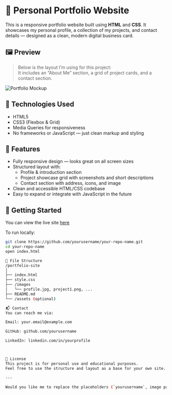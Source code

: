 # 💼 Personal Portfolio Website

This is a responsive portfolio website built using **HTML** and **CSS**. It showcases my personal profile, a collection of my projects, and contact details — designed as a clean, modern digital business card.

## 🖼️ Preview

> Below is the layout I’m using for this project:  
> It includes an “About Me” section, a grid of project cards, and a contact section.

![Portfolio Mockup](./path-to-your-screenshot.png)

## 🧰 Technologies Used

- HTML5
- CSS3 (Flexbox & Grid)
- Media Queries for responsiveness
- No frameworks or JavaScript — just clean markup and styling

## 📱 Features

- Fully responsive design — looks great on all screen sizes
- Structured layout with:
  - Profile & introduction section
  - Project showcase grid with screenshots and short descriptions
  - Contact section with address, icons, and image
- Clean and accessible HTML/CSS codebase
- Easy to expand or integrate with JavaScript in the future

## 🚀 Getting Started

You can view the live site [here](https://yourusername.github.io/your-repo-name)

To run locally:

```bash
git clone https://github.com/yourusername/your-repo-name.git
cd your-repo-name
open index.html

📂 File Structure
/portfolio-site
│
├── index.html
├── style.css
├── /images
│   └── profile.jpg, project1.png, ...
├── README.md
└── /assets (optional)

📬 Contact
You can reach me via:

Email: your.email@example.com

GitHub: github.com/yourusername

LinkedIn: linkedin.com/in/yourprofile



📝 License
This project is for personal use and educational purposes.
Feel free to use the structure and layout as a base for your own site.

---

Would you like me to replace the placeholders (`yourusername`, image paths, email, etc.) with your real data? I can also generate a favicon or help you deploy it on GitHub Pages.